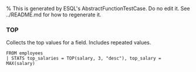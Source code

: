 % This is generated by ESQL's AbstractFunctionTestCase. Do no edit it. See ../README.md for how to regenerate it.

### TOP
Collects the top values for a field. Includes repeated values.

```esql
FROM employees
| STATS top_salaries = TOP(salary, 3, "desc"), top_salary = MAX(salary)
```
